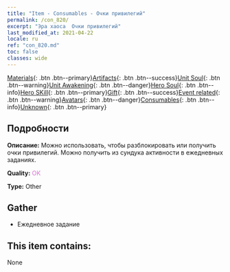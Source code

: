 ```yaml
---
title: "Item - Consumables - Очки привилегий"
permalink: /con_820/
excerpt: "Эра хаоса  Очки привилегий"
last_modified_at: 2021-04-22
locale: ru
ref: "con_820.md"
toc: false
classes: wide
---
```

 [Materials](/ItemsRU/){: .btn .btn--primary}[Artifacts](/ItemsRU/Artifacts/){: .btn .btn--success}[Unit Soul](/ItemsRU/UnitSoul/){: .btn .btn--warning}[Unit Awakening](/ItemsRU/UnitAwakening/){: .btn .btn--danger}[Hero Soul](/ItemsRU/HeroSoul/){: .btn .btn--info}[Hero SKill](/ItemsRU/HeroSkill/){: .btn .btn--primary}[Gift](/ItemsRU/Gift/){: .btn .btn--success}[Event related](/ItemsRU/Events/){: .btn .btn--warning}[Avatars](/ItemsRU/Avatars/){: .btn .btn--danger}[Consumables](/ItemsRU/Consumables/){: .btn .btn--info}[Unknown](/ItemsRU/Unknown/){: .btn .btn--primary}

## Подробности
 **Описание:** Можно использовать, чтобы разблокировать или получить очки привилегий. Можно получить из сундука активности в ежедневных заданиях.

 **Quality:** <span style="color: #DA70D6">OK</span>

 **Type:** Other

## Gather

*    Ежедневное задание 

## This item contains:

  None

